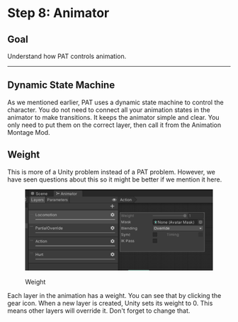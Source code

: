 # Step 8: Animator

## Goal

Understand how PAT controls animation.

***

## Dynamic State Machine

As we mentioned earlier, PAT uses a dynamic state machine to control the character. You do not need to connect all your animation states in the animator to make transitions. It keeps the animator simple and clear. You only need to put them on the correct layer, then call it from the Animation Montage Mod.&#x20;

## Weight

This is more of a Unity problem instead of a PAT problem. However, we have seen questions about this so it might be better if we mention it here.

<figure><img src="../.gitbook/assets/image (54).png" alt=""><figcaption><p>Weight</p></figcaption></figure>

Each layer in the animation has a weight. You can see that by clicking the gear icon. When a new layer is created, Unity sets its weight to 0. This means other layers will override it. Don't forget to change that.

